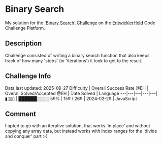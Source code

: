 # Binary Search

My solution for the ['Binary Search' Challenge](https://platform.entwicklerheld.de/challenge/binary-search?technology=JavaScript) on the [EntwicklerHeld](https://platform.entwicklerheld.de/) Code Challenge Platform.

## Description
Challenge consisted of writing a binary search function that also keeps track of how many 'steps' (or 'iterations') it took to get to the result.

## Challenge Info
Data last updated: 2025-09-27
Difficulty | Overall Success Rate @EH | Overall Solved/Accepted @EH | Date Solved | Language
---|---|---|---|---|
▮▯▯▯ | ██████░░░░ 59% | 159 / 269 | 2024-02-29 | JavaScript

## Comment
I opted to go with an iterative solution, that works 'in place' and without copying any array data, but instead works with index ranges for the 'divide and conquer' part :-)